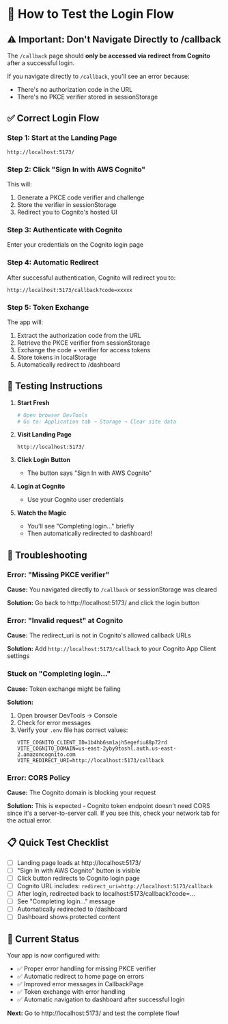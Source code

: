 # 🔐 How to Test the Login Flow

## ⚠️ Important: Don't Navigate Directly to /callback

The `/callback` page should **only be accessed via redirect from Cognito** after a successful login. 

If you navigate directly to `/callback`, you'll see an error because:
- There's no authorization code in the URL
- There's no PKCE verifier stored in sessionStorage

## ✅ Correct Login Flow

### Step 1: Start at the Landing Page
```
http://localhost:5173/
```

### Step 2: Click "Sign In with AWS Cognito"
This will:
1. Generate a PKCE code verifier and challenge
2. Store the verifier in sessionStorage
3. Redirect you to Cognito's hosted UI

### Step 3: Authenticate with Cognito
Enter your credentials on the Cognito login page

### Step 4: Automatic Redirect
After successful authentication, Cognito will redirect you to:
```
http://localhost:5173/callback?code=xxxxx
```

### Step 5: Token Exchange
The app will:
1. Extract the authorization code from the URL
2. Retrieve the PKCE verifier from sessionStorage
3. Exchange the code + verifier for access tokens
4. Store tokens in localStorage
5. Automatically redirect to /dashboard

## 🧪 Testing Instructions

1. **Start Fresh**
   ```powershell
   # Open browser DevTools
   # Go to: Application tab → Storage → Clear site data
   ```

2. **Visit Landing Page**
   ```
   http://localhost:5173/
   ```

3. **Click Login Button**
   - The button says "Sign In with AWS Cognito"

4. **Login at Cognito**
   - Use your Cognito user credentials

5. **Watch the Magic**
   - You'll see "Completing login..." briefly
   - Then automatically redirected to dashboard!

## 🐛 Troubleshooting

### Error: "Missing PKCE verifier"
**Cause:** You navigated directly to `/callback` or sessionStorage was cleared

**Solution:** Go back to http://localhost:5173/ and click the login button

### Error: "Invalid request" at Cognito
**Cause:** The redirect_uri is not in Cognito's allowed callback URLs

**Solution:** Add `http://localhost:5173/callback` to your Cognito App Client settings

### Stuck on "Completing login..."
**Cause:** Token exchange might be failing

**Solution:** 
1. Open browser DevTools → Console
2. Check for error messages
3. Verify your `.env` file has correct values:
   ```
   VITE_COGNITO_CLIENT_ID=1b4hb6sm1ajh5egefiu88p72rd
   VITE_COGNITO_DOMAIN=us-east-2yby9toshl.auth.us-east-2.amazoncognito.com
   VITE_REDIRECT_URI=http://localhost:5173/callback
   ```

### Error: CORS Policy
**Cause:** The Cognito domain is blocking your request

**Solution:** This is expected - Cognito token endpoint doesn't need CORS since it's a server-to-server call. If you see this, check your network tab for the actual error.

## 📋 Quick Test Checklist

- [ ] Landing page loads at http://localhost:5173/
- [ ] "Sign In with AWS Cognito" button is visible
- [ ] Click button redirects to Cognito login page
- [ ] Cognito URL includes: `redirect_uri=http://localhost:5173/callback`
- [ ] After login, redirected back to localhost:5173/callback?code=...
- [ ] See "Completing login..." message
- [ ] Automatically redirected to /dashboard
- [ ] Dashboard shows protected content

## 🎯 Current Status

Your app is now configured with:
- ✅ Proper error handling for missing PKCE verifier
- ✅ Automatic redirect to home page on errors
- ✅ Improved error messages in CallbackPage
- ✅ Token exchange with error handling
- ✅ Automatic navigation to dashboard after successful login

**Next:** Go to http://localhost:5173/ and test the complete flow!
